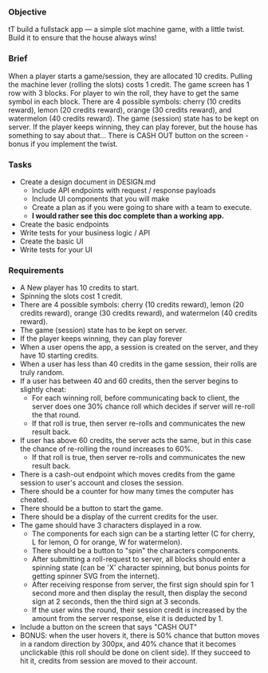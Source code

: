 ### Objective

tT build a fullstack app — a simple slot machine game, with a little twist. Build it to ensure that the house always wins!

### Brief

When a player starts a game/session, they are allocated 10 credits.
Pulling the machine lever (rolling the slots) costs 1 credit.
The game screen has 1 row with 3 blocks.
For player to win the roll, they have to get the same symbol in each block.
There are 4 possible symbols: cherry (10 credits reward), lemon (20 credits reward), orange (30 credits reward), and watermelon (40 credits reward).
The game (session) state has to be kept on server.
If the player keeps winning, they can play forever, but the house has something to say about that...
There is  CASH OUT button on the screen - bonus if you implement the twist.

### Tasks
  
- Create a design document in DESIGN.md
  - Include API endpoints with request / response payloads
  - Include UI components that you will make
  - Create a plan as if you were going to share with a team to execute.
  - **I would rather see this doc complete than a working app.**
- Create the basic endpoints
- Write tests for your business logic / API
- Create the basic UI
- Write tests for your UI

### Requirements

- A New player has 10 credits to start.
- Spinning the slots cost 1 credit.
- There are 4 possible symbols: cherry (10 credits reward), lemon (20 credits reward), orange (30 credits reward), and watermelon (40 credits reward).
- The game (session) state has to be kept on server.
- If the player keeps winning, they can play forever
- When a user opens the app, a session is created on the server, and they have 10 starting credits.
- When a user has less than 40 credits in the game session, their rolls are truly random.
- If a user has between 40 and 60 credits, then the server begins to slightly cheat:
  - For each winning roll, before communicating back to client, the server does one 30% chance roll which decides if server will re-roll the that round.
  - If that roll is true, then server re-rolls and communicates the new result back.
- If user has above 60 credits, the server acts the same, but in this case the chance of re-rolling the round increases to 60%.
  - If that roll is true, then server re-rolls and communicates the new result back.
- There is a cash-out endpoint which moves credits from the game session to user's account and closes the session.
- There should be a counter for how many times the computer has cheated.
- There should be a button to start the game.
- There should be a display of the current credits for the user.
- The game should have 3 characters displayed in a row.
  - The components for each sign can be a starting letter (C for cherry, L for lemon, O for orange, W for watermelon).
  - There should be a button to "spin" the characters components.
  - After submitting a roll-request to server, all blocks should enter a spinning state (can be 'X' character spinning, but bonus points for getting spinner SVG from the internet).
  - After receiving response from server, the first sign should spin for 1 second more and then display the result, then display the second sign at 2 seconds, then the third sign at 3 seconds.
  - If the user wins the round, their session credit is increased by the amount from the server response, else it is deducted by 1.
- Include a button on the screen that says "CASH OUT"
- BONUS: when the user hovers it, there is 50% chance that button moves in a random direction by 300px, and 40% chance that it becomes unclickable (this roll should be done on client side). If they succeed to hit it, credits from session are moved to their account.
